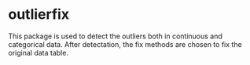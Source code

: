 # outlierfix
This package is used to detect the outliers both in continuous and categorical data. After detectation, the fix methods are chosen to fix the original data table.
